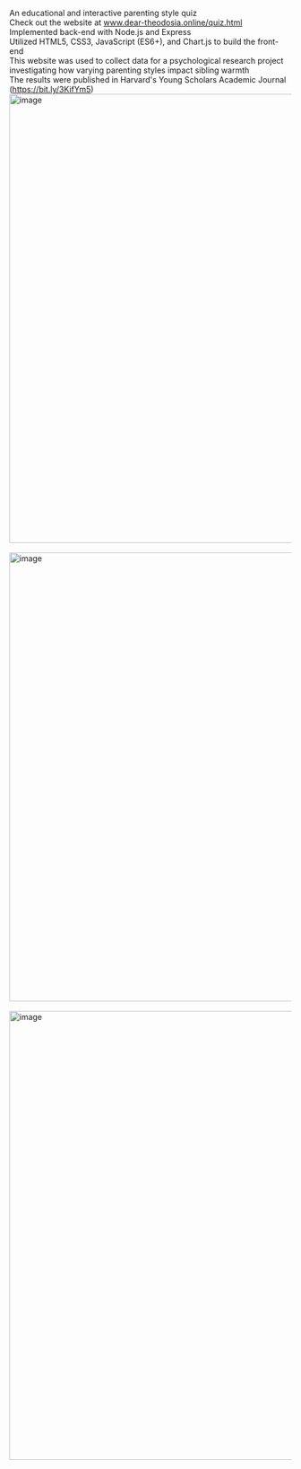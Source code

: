 An educational and interactive parenting style quiz  
Check out the website at www.dear-theodosia.online/quiz.html  
Implemented back-end with Node.js and Express   
Utilized HTML5, CSS3, JavaScript (ES6+), and Chart.js to build the front-end  
This website was used to collect data for a psychological research project investigating how varying parenting styles impact sibling warmth   
The results were published in Harvard's Young Scholars Academic Journal (https://bit.ly/3KifYm5)     
<img width="800" alt="image" src="https://github.com/Zanzao-Chen/Dear-Theodosia/assets/131998534/37079868-058d-4478-a47c-191eb371be23">    
<br>
<img width="800" alt="image" src="https://github.com/Zanzao-Chen/Dear-Theodosia/assets/131998534/fe4eb398-5250-4940-813a-1f0122017cc3">    
<br>
<img width="800" alt="image" src="https://github.com/Zanzao-Chen/Dear-Theodosia/assets/131998534/705d0d56-452b-4351-90d5-4514f46f76b0">



